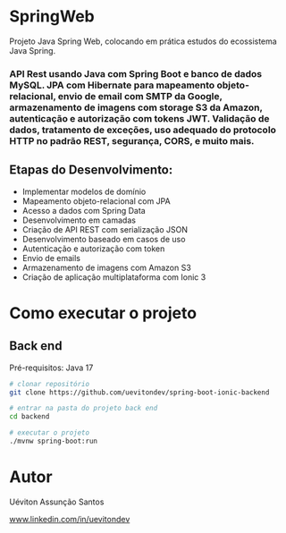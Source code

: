 # SpringWeb
Projeto Java Spring Web, colocando em prática estudos do ecossistema Java Spring.

### API Rest usando Java com Spring Boot e banco de dados MySQL. JPA com Hibernate para mapeamento objeto-relacional, envio de email com SMTP da Google, armazenamento de imagens com storage S3 da Amazon, autenticação e autorização com tokens JWT. Validação de dados, tratamento de exceções, uso adequado do protocolo HTTP no padrão REST, segurança, CORS, e muito mais.

## Etapas do Desenvolvimento:

- Implementar modelos de domínio
- Mapeamento objeto-relacional com JPA
- Acesso a dados com Spring Data
- Desenvolvimento em camadas
- Criação de API REST com serialização JSON
- Desenvolvimento baseado em casos de uso
- Autenticação e autorização com token
- Envio de emails
- Armazenamento de imagens com Amazon S3
- Criação de aplicação multiplataforma com Ionic 3


# Como executar o projeto

## Back end
Pré-requisitos: Java 17

```bash
# clonar repositório
git clone https://github.com/uevitondev/spring-boot-ionic-backend

# entrar na pasta do projeto back end
cd backend

# executar o projeto
./mvnw spring-boot:run
```

# Autor

Uéviton Assunção Santos

www.linkedin.com/in/uevitondev
